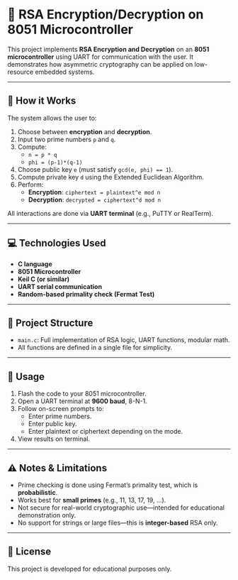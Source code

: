 # 🔐 RSA Encryption/Decryption on 8051 Microcontroller

This project implements **RSA Encryption and Decryption** on an **8051 microcontroller** using UART for communication with the user. It demonstrates how asymmetric cryptography can be applied on low-resource embedded systems.

---

## 🧠 How it Works

The system allows the user to:

1. Choose between **encryption** and **decryption**.
2. Input two prime numbers `p` and `q`.
3. Compute:
   - `n = p * q`
   - `phi = (p-1)*(q-1)`
4. Choose public key `e` (must satisfy `gcd(e, phi) == 1`).
5. Compute private key `d` using the Extended Euclidean Algorithm.
6. Perform:
   - **Encryption**: `ciphertext = plaintext^e mod n`
   - **Decryption**: `decrypted = ciphertext^d mod n`

All interactions are done via **UART terminal** (e.g., PuTTY or RealTerm).

---

## 💻 Technologies Used

- **C language**
- **8051 Microcontroller**
- **Keil C (or similar)**
- **UART serial communication**
- **Random-based primality check (Fermat Test)**

---

## 📂 Project Structure

- `main.c`: Full implementation of RSA logic, UART functions, modular math.
- All functions are defined in a single file for simplicity.

---

## 🔧 Usage

1. Flash the code to your 8051 microcontroller.
2. Open a UART terminal at **9600 baud**, 8-N-1.
3. Follow on-screen prompts to:
   - Enter prime numbers.
   - Enter public key.
   - Enter plaintext or ciphertext depending on the mode.
4. View results on terminal.

---

## ⚠️ Notes & Limitations

- Prime checking is done using Fermat’s primality test, which is **probabilistic**.
- Works best for **small primes** (e.g., 11, 13, 17, 19, ...).
- Not secure for real-world cryptographic use—intended for educational demonstration only.
- No support for strings or large files—this is **integer-based** RSA only.

---

## 📜 License

This project is developed for educational purposes only.
